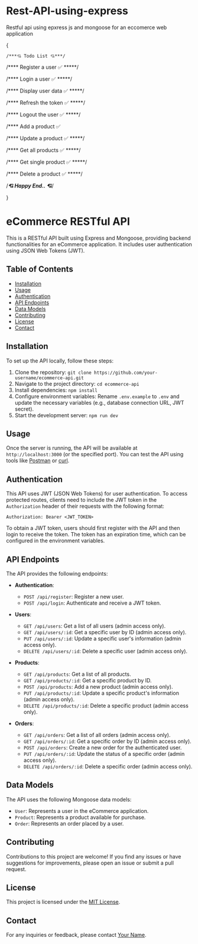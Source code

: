 # Rest-API-using-express
Restful api using epxress js and mongoose for an eccomerce web application

{

    /***💘 Todo List 💘***/

/****
 Register a user ✅
*****/

/****
Login a user ✅
*****/

/****
Display user data ✅
*****/

/****
Refresh the token ✅
*****/

/****
Logout the user ✅
*****/

/****
Add a product ✅

/****
Update a product ✅
*****/

/****
Get all products ✅
*****/

/****
Get single product ✅
*****/

/****
Delete a product ✅
*****/

  /***💘 Happy End.. 💘***/

}

# eCommerce RESTful API

This is a RESTful API built using Express and Mongoose, providing backend functionalities for an eCommerce application. It includes user authentication using JSON Web Tokens (JWT).

## Table of Contents

- [Installation](#installation)
- [Usage](#usage)
- [Authentication](#authentication)
- [API Endpoints](#api-endpoints)
- [Data Models](#data-models)
- [Contributing](#contributing)
- [License](#license)
- [Contact](#contact)

## Installation

To set up the API locally, follow these steps:

1. Clone the repository: `git clone https://github.com/your-username/ecommerce-api.git`
2. Navigate to the project directory: `cd ecommerce-api`
3. Install dependencies: `npm install`
4. Configure environment variables: Rename `.env.example` to `.env` and update the necessary variables (e.g., database connection URL, JWT secret).
5. Start the development server: `npm run dev`

## Usage

Once the server is running, the API will be available at `http://localhost:3000` (or the specified port). You can test the API using tools like [Postman](https://www.postman.com/) or [curl](https://curl.se/).

## Authentication

This API uses JWT (JSON Web Tokens) for user authentication. To access protected routes, clients need to include the JWT token in the `Authorization` header of their requests with the following format:

```
Authorization: Bearer <JWT_TOKEN>
```

To obtain a JWT token, users should first register with the API and then login to receive the token. The token has an expiration time, which can be configured in the environment variables.

## API Endpoints

The API provides the following endpoints:

- **Authentication**:
  - `POST /api/register`: Register a new user.
  - `POST /api/login`: Authenticate and receive a JWT token.

- **Users**:
  - `GET /api/users`: Get a list of all users (admin access only).
  - `GET /api/users/:id`: Get a specific user by ID (admin access only).
  - `PUT /api/users/:id`: Update a specific user's information (admin access only).
  - `DELETE /api/users/:id`: Delete a specific user (admin access only).

- **Products**:
  - `GET /api/products`: Get a list of all products.
  - `GET /api/products/:id`: Get a specific product by ID.
  - `POST /api/products`: Add a new product (admin access only).
  - `PUT /api/products/:id`: Update a specific product's information (admin access only).
  - `DELETE /api/products/:id`: Delete a specific product (admin access only).

- **Orders**:
  - `GET /api/orders`: Get a list of all orders (admin access only).
  - `GET /api/orders/:id`: Get a specific order by ID (admin access only).
  - `POST /api/orders`: Create a new order for the authenticated user.
  - `PUT /api/orders/:id`: Update the status of a specific order (admin access only).
  - `DELETE /api/orders/:id`: Delete a specific order (admin access only).

## Data Models

The API uses the following Mongoose data models:

- `User`: Represents a user in the eCommerce application.
- `Product`: Represents a product available for purchase.
- `Order`: Represents an order placed by a user.

## Contributing

Contributions to this project are welcome! If you find any issues or have suggestions for improvements, please open an issue or submit a pull request.

## License

This project is licensed under the [MIT License](LICENSE).

## Contact

For any inquiries or feedback, please contact [Your Name](mailto:your.email@example.com).
